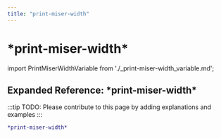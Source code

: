```yaml
---
title: "print-miser-width"
---
```


# \*print-miser-width\*

import PrintMiserWidthVariable from './_print-miser-width_variable.md';

<PrintMiserWidthVariable />

## Expanded Reference: \*print-miser-width\*

:::tip
TODO: Please contribute to this page by adding explanations and examples
:::

```lisp
*print-miser-width*
```
